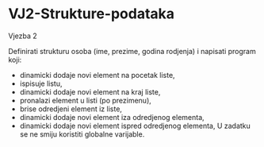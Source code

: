 # VJ2-Strukture-podataka
Vjezba 2

Definirati strukturu osoba (ime, prezime, godina rodjenja) i napisati program koji:
- dinamicki dodaje novi element na pocetak liste,
- ispisuje listu,
- dinamicki dodaje novi element na kraj liste,
- pronalazi element u listi (po prezimenu),
- brise odredjeni element iz liste,
- dinamicki dodaje novi element iza odredjenog elementa,
- dinamicki dodaje novi element ispred odredjenog elementa,
U zadatku se ne smiju koristiti globalne varijable.

